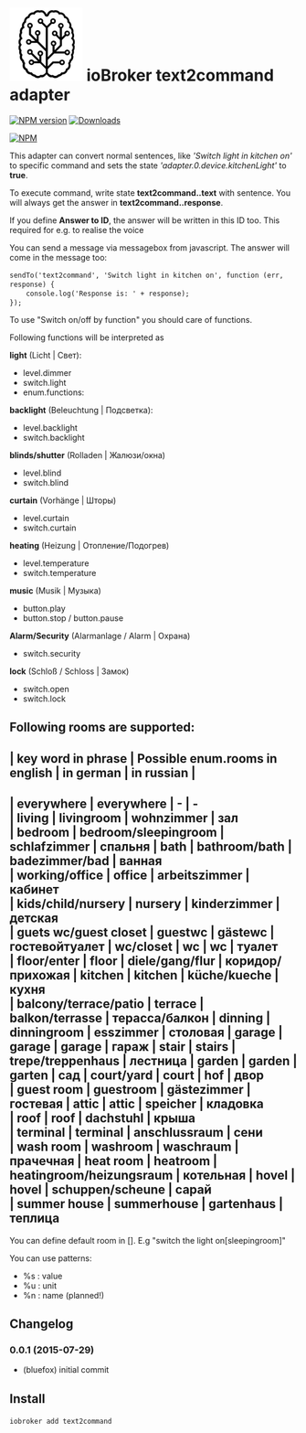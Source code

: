 ![Logo](admin/text2command.png)
ioBroker text2command adapter
=================

[![NPM version](http://img.shields.io/npm/v/iobroker.text2command.svg)](https://www.npmjs.com/package/iobroker.text2command)
[![Downloads](https://img.shields.io/npm/dm/iobroker.text2command.svg)](https://www.npmjs.com/package/iobroker.text2command)

[![NPM](https://nodei.co/npm/iobroker.text2command.png?downloads=true)](https://nodei.co/npm/iobroker.text2command/)

This adapter can convert normal sentences, like *'Switch light in kitchen on'* to specific command and sets the state *'adapter.0.device.kitchenLight'* to **true**.

To execute command, write state **text2command.<INSTANCE>.text** with sentence. You will always get the answer in **text2command.<INSTANCE>.response**.

If you define **Answer to ID**, the answer will be written in this ID too. This required for e.g. to realise the voice 

You can send a message via messagebox from javascript. The answer will come in the message too:

```
sendTo('text2command', 'Switch light in kitchen on', function (err, response) {
    console.log('Response is: ' + response);
});
```

To use "Switch on/off by function" you should care of functions. 

Following functions will be interpreted as 

**light** (Licht | Свет):
- level.dimmer
- switch.light
- enum.functions: 

**backlight** (Beleuchtung | Подсветка):
- level.backlight
- switch.backlight

**blinds/shutter** (Rolladen | Жалюзи/окна)
- level.blind
- switch.blind

**curtain** (Vorhänge | Шторы)
- level.curtain
- switch.curtain

**heating** (Heizung | Отопление/Подогрев)
- level.temperature
- switch.temperature

**music** (Musik | Музыка)
- button.play
- button.stop / button.pause

**Alarm/Security** (Alarmanlage / Alarm | Охрана)
- switch.security

**lock** (Schloß / Schloss | Замок)
- switch.open
- switch.lock

Following rooms are supported:
---------------------------------------------------------------------------------------------------------------
| key word in phrase    | Possible enum.rooms in english  | in german                | in russian             |
---------------------------------------------------------------------------------------------------------------
| everywhere            | everywhere                      | -                        | -                    
| living                | livingroom                      | wohnzimmer               | зал             
| bedroom               | bedroom/sleepingroom            | schlafzimmer             | спальня
| bath                  | bathroom/bath                   | badezimmer/bad           | ванная     
| working/office        | office                          | arbeitszimmer            | кабинет            
| kids/child/nursery    | nursery                         | kinderzimmer             | детская            
| guets wc/guest closet | guestwc                         | gästewc                  | гостевойтуалет
| wc/closet             | wc                              | wc                       | туалет                  
| floor/enter           | floor                           | diele/gang/flur          | коридор/прихожая
| kitchen               | kitchen                         | küche/kueche             | кухня    
| balcony/terrace/patio | terrace                         | balkon/terrasse          | терасса/балкон
| dinning               | dinningroom                     | esszimmer                | столовая
| garage                | garage                          | garage                   | гараж
| stair                 | stairs                          | trepe/treppenhaus        | лестница
| garden                | garden                          | garten                   | сад
| court/yard            | court                           | hof                      | двор      
| guest room            | guestroom                       | gästezimmer              | гостевая 
| attic                 | attic                           | speicher                 | кладовка   
| roof                  | roof                            | dachstuhl                | крыша      
| terminal              | terminal                        | anschlussraum            | сени         
| wash room             | washroom                        | waschraum                | прачечная 
| heat room             | heatroom                        | heatingroom/heizungsraum | котельная
| hovel                 | hovel                           | schuppen/scheune         | сарай   
| summer house          | summerhouse                     | gartenhaus               | теплица
-------------------------------------------------------------------------------------------------------------

You can define default room in []. E.g "switch the light on[sleepingroom]"

You can use patterns: 
- %s : value
- %u : unit
- %n : name (planned!)

## Changelog

### 0.0.1 (2015-07-29)
* (bluefox) initial commit

## Install

```iobroker add text2command```
